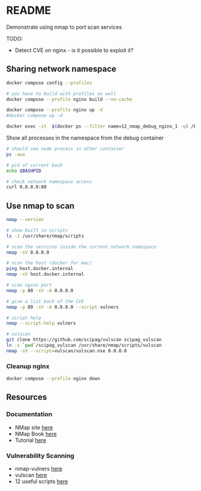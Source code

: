 # README

Demonstrate using nmap to port scan services

TODO:

* Detect CVE on nginx - is it possible to exploit it?

## Sharing network namespace

```sh
docker compose config --profiles

# you have to build with profiles as well
docker compose --profile nginx build --no-cache  

docker compose --profile nginx up -d  
#docker compose up -d                
```

```sh
docker exec -it  $(docker ps --filter name=12_nmap_debug_nginx_1 -q) /bin/bash 
```

Show all processes in the namespace from the debug container

```sh
# should see node process in other container
ps -aux

# pid of current bash
echo $BASHPID 

# check network namespace access
curl 0.0.0.0:80
```

## Use nmap to scan

```sh
nmap --version

# show built in scripts
ls -1 /usr/share/nmap/scripts

# scan the services inside the current network namespace
nmap -sV 0.0.0.0

# scan the host (docker for mac)
ping host.docker.internal
nmap -sV host.docker.internal

# scan nginx port
nmap -p 80 -sV -A 0.0.0.0

# give a list back of the CVE 
nmap -p 80 -sV -A 0.0.0.0 --script vulners 

# script help
nmap --script-help vulners

# vulscan
git clone https://github.com/scipag/vulscan scipag_vulscan
ln -s `pwd`/scipag_vulscan /usr/share/nmap/scripts/vulscan    
nmap -sV --script=vulscan/vulscan.nse 0.0.0.0 
```

### Cleanup nginx

```sh
docker compose --profile nginx down    
```

## Resources

### Documentation

* NMap site [here](https://nmap.org/)  
* NMap Book [here](https://nmap.org/book/toc.html)  
* Tutorial [here](https://hackertarget.com/nmap-tutorial/)

### Vulnerability Scanning

* nmap-vulners [here](https://github.com/vulnersCom/nmap-vulners)
* vulscan [here](https://github.com/scipag/vulscan)  
* 12 useful scripts [here](https://research.securitum.com/nmap-and-12-useful-nse-scripts/)  
